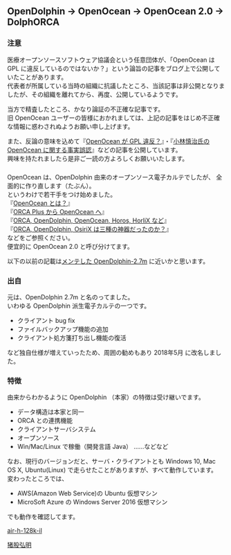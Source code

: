 ## OpenDolphin → OpenOcean → OpenOcean 2.0 → DolphORCA
  
### 注意
医療オープンソースソフトウェア協議会という任意団体が、「OpenOcean は GPL に違反しているのではないか？」という論旨の記事をブログ上で公開していたことがあります。  
代表者が所属している当時の組織に抗議したところ、当該記事は非公開となりましたが、その組織を離れてから、再度、公開しているようです。  
  
当方で精査したところ、かなり論証の不正確な記事です。  
旧 OpenOcean ユーザーの皆様におかれましては、上記の記事をはじめ不正確な情報に惑わされぬようお願い申し上げます。  

また、反論の意味を込めて『[OpenOcean が GPL 違反？](https://phazor.jp/blog/?p=309)』・『[小林慎治氏の OpenOcean に関する事実誤認](https://phazor.jp/blog/?p=336)』などの記事を公開しています。  
興味を持たれましたら是非ご一読の方よろしくお願いいたします。  

  
### 
OpenOcean は、OpenDolphin 由来のオープンソース電子カルテでしたが、 
全面的に作り直します（たぶん）。  
というわけで若干手をつけ始めました。  
『[OpenOcean とは？](https://phazor.info/OpenOcean/)』  
『[ORCA Plus から OpenOcean へ](https://phazor.info/OpenOcean/?p=367)』  
『[ORCA, OpenDolphin, OpenOcean, Horos, HorliX など](https://ameblo.jp/air-h-128k-il/entry-12507695898.html)』  
『[ORCA, OpenDolphin, OsiriX は三種の神器だったのか？](https://allnightnihon2b.net/blog-jp/?p=501)』  
などをご参照ください。  
便宜的に OpenOcean 2.0 と呼び分けてます。  
  
以下の以前の記載は[メンテした OpenDolphin-2.7m](https://allnightnihon2b.net/blog-jp/?page_id=367) に近いかと思います。  
  
  
  
### 出自
元は、OpenDolphin 2.7m と名のってました。  
いわゆる OpenDolphin 派生電子カルテの一つです。  
  
- クライアント bug fix
- ファイルバックアップ機能の追加
- クライアント処方箋打ち出し機能の復活
  
など独自仕様が増えていったため、周囲の勧めもあり 2018年5月 に改名しました。  
  
  
### 特徴
由来からわかるように OpenDolphin （本家）の特徴は受け継いでます。  
  
- データ構造は本家と同一
- ORCA との連携機能
- クライアントサーバシステム
- オープンソース
- Win/Mac/Linux で稼働（開発言語 Java）
……などなど
  
なお、現行のバージョンだと、サーバ・クライアントとも Windows 10, Mac OS X, Ubuntu(Linux) で走らせたことがありますが、すべて動作しています。  
変わったところでは、
  
- AWS(Amazon Web Service)の Ubuntu 仮想マシン  
- MicroSoft Azure の Windows Server 2016 仮想マシン  
  
でも動作を確認してます。
  
  
[air-h-128k-il](https://X.com/air_h_128k_ili)  
  
[猪股弘明](https://X.com/H_Inomata)
  
  
